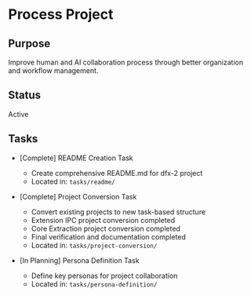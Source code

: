 # Process Project

## Purpose

Improve human and AI collaboration process through better organization and workflow management.

## Status

Active

## Tasks

- [Complete] README Creation Task

  - Create comprehensive README.md for dfx-2 project
  - Located in: `tasks/readme/`

- [Complete] Project Conversion Task

  - Convert existing projects to new task-based structure
  - Extension IPC project conversion completed
  - Core Extraction project conversion completed
  - Final verification and documentation completed
  - Located in: `tasks/project-conversion/`

- [In Planning] Persona Definition Task
  - Define key personas for project collaboration
  - Located in: `tasks/persona-definition/`
